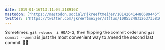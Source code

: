 ```yaml
---
date: 2019-01-16T13:11:04.318916Z
mastodon: ["https://mastodon.social/@jkreeftmeijer/101426414486689445"]
twitter: ["https://twitter.com/jkreeftmeijer/status/1085524831263735810"]
---
```

Sometimes, `git rebase -i HEAD~2`, then flipping the commit order and `git commit --amend` is just the most convenient way to amend the second last commit. 🤷‍♀️
